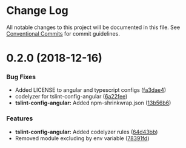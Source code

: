 # Change Log

All notable changes to this project will be documented in this file.
See [Conventional Commits](https://conventionalcommits.org) for commit guidelines.

# 0.2.0 (2018-12-16)


### Bug Fixes

* Added LICENSE to angular and typescript configs ([fa3dae4](https://github.com/qulix/frontend-linter-configs/commit/fa3dae4))
* codelyzer for tslint-config-angular ([6a22fee](https://github.com/qulix/frontend-linter-configs/commit/6a22fee))
* **tslint-config-angular:** Added npm-shrinkwrap.json ([13b56b6](https://github.com/qulix/frontend-linter-configs/commit/13b56b6))


### Features

* **tslint-config-angular:** Added codelyzer rules ([64d43bb](https://github.com/qulix/frontend-linter-configs/commit/64d43bb))
* Removed module excluding by env variable ([78391fd](https://github.com/qulix/frontend-linter-configs/commit/78391fd))
